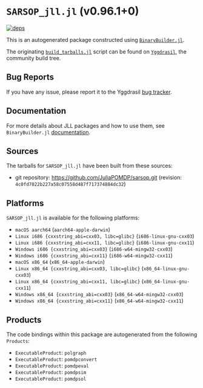 # `SARSOP_jll.jl` (v0.96.1+0)

[![deps](https://juliahub.com/docs/SARSOP_jll/deps.svg)](https://juliahub.com/ui/Packages/SARSOP_jll/RSyPL?page=2)

This is an autogenerated package constructed using [`BinaryBuilder.jl`](https://github.com/JuliaPackaging/BinaryBuilder.jl).

The originating [`build_tarballs.jl`](https://github.com/JuliaPackaging/Yggdrasil/blob/a1b3930059b5ef818154fc7553c220829ff31066/S/SARSOP/build_tarballs.jl) script can be found on [`Yggdrasil`](https://github.com/JuliaPackaging/Yggdrasil/), the community build tree.

## Bug Reports

If you have any issue, please report it to the Yggdrasil [bug tracker](https://github.com/JuliaPackaging/Yggdrasil/issues).

## Documentation

For more details about JLL packages and how to use them, see `BinaryBuilder.jl` [documentation](https://docs.binarybuilder.org/stable/jll/).

## Sources

The tarballs for `SARSOP_jll.jl` have been built from these sources:

* git repository: https://github.com/JuliaPOMDP/sarsop.git (revision: `4c0fd7022b227a58c07558d487f717374884dc32`)

## Platforms

`SARSOP_jll.jl` is available for the following platforms:

* `macOS aarch64` (`aarch64-apple-darwin`)
* `Linux i686 {cxxstring_abi=cxx03, libc=glibc}` (`i686-linux-gnu-cxx03`)
* `Linux i686 {cxxstring_abi=cxx11, libc=glibc}` (`i686-linux-gnu-cxx11`)
* `Windows i686 {cxxstring_abi=cxx03}` (`i686-w64-mingw32-cxx03`)
* `Windows i686 {cxxstring_abi=cxx11}` (`i686-w64-mingw32-cxx11`)
* `macOS x86_64` (`x86_64-apple-darwin`)
* `Linux x86_64 {cxxstring_abi=cxx03, libc=glibc}` (`x86_64-linux-gnu-cxx03`)
* `Linux x86_64 {cxxstring_abi=cxx11, libc=glibc}` (`x86_64-linux-gnu-cxx11`)
* `Windows x86_64 {cxxstring_abi=cxx03}` (`x86_64-w64-mingw32-cxx03`)
* `Windows x86_64 {cxxstring_abi=cxx11}` (`x86_64-w64-mingw32-cxx11`)

## Products

The code bindings within this package are autogenerated from the following `Products`:

* `ExecutableProduct`: `polgraph`
* `ExecutableProduct`: `pomdpconvert`
* `ExecutableProduct`: `pomdpeval`
* `ExecutableProduct`: `pomdpsim`
* `ExecutableProduct`: `pomdpsol`
